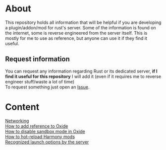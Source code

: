 # About
This repository holds all information that will be helpful if you are developing a plugin/addon/mod for rust's server. Some of the information is found on the internet, some is reverse engineered from the server itself. This is mostly for me to use as reference, but anyone can use it if they find it useful.

## Request information
You can request any information regarding Rust or its dedicated server, **if I find it useful for this repository** I will add it (even if it requires me to reverse engineer stuff/waste a lot of time) <br>
To request something just open an [Issue](https://github.com/xXTurnerLP/RustPluginDev/issues/new).

# Content
[Networking](./DOCS/Networking/Index.md)</br>
[How to add reference to Oxide](./DOCS/Oxide_DLL_Reference.md)</br>
[How to disable sandbox mode in Oxide](./DOCS/Disable_Oxide_Sandbox.md)</br>
[How to hot-reload Harmony mods](/DOCS/Hotreload_Harmony_Mods.md)</br>
[Recognized launch options by the server](/DOCS/Recognized_Launch_Options.md)</br>
